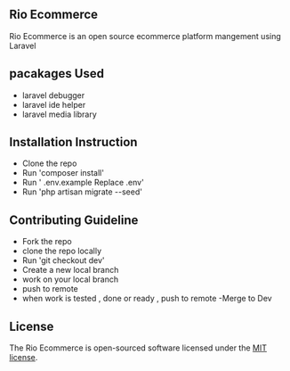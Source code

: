 

## Rio Ecommerce

Rio Ecommerce is an open source ecommerce platform mangement  using Laravel 

## pacakages  Used
- laravel debugger
- laravel ide helper
- laravel media library

## Installation Instruction

- Clone the repo
- Run 'composer install'
- Run  ' .env.example Replace .env'
- Run 'php artisan migrate --seed'



## Contributing Guideline

- Fork the repo
- clone the repo locally
- Run 'git checkout dev'
- Create a new local branch
- work on your local branch
- push to remote
- when work is tested , done or ready , push to remote
-Merge to Dev


## License

The Rio Ecommerce is open-sourced software licensed under the [MIT license](https://opensource.org/licenses/MIT).
